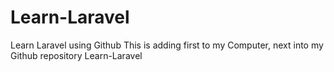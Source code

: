 # Learn-Laravel
Learn Laravel using Github
This is adding first to my Computer, next into my Github repository Learn-Laravel
